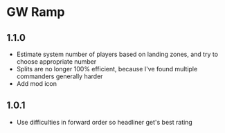 # GW Ramp

## 1.1.0

- Estimate system number of players based on landing zones, and try to choose appropriate number
- Splits are no longer 100% efficient, because I've found multiple commanders generally harder
- Add mod icon

## 1.0.1

- Use difficulties in forward order so headliner get's best rating

